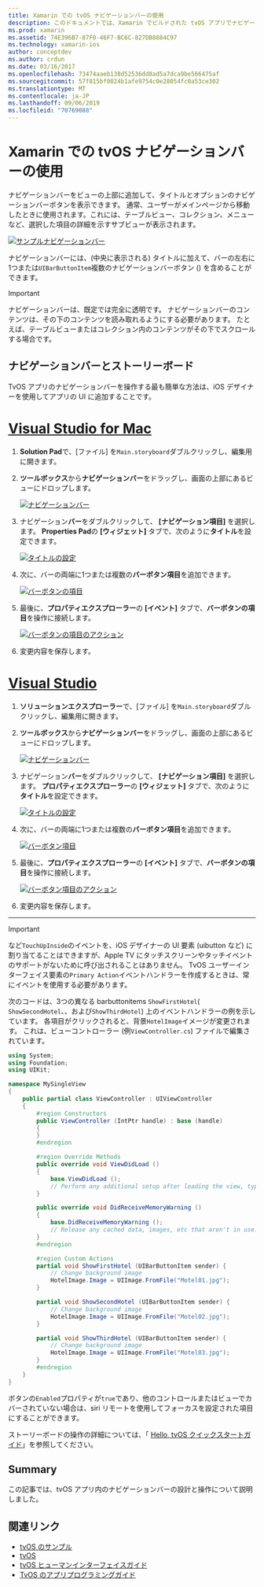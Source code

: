 ```yaml
---
title: Xamarin での tvOS ナビゲーションバーの使用
description: このドキュメントでは、Xamarin でビルドされた tvOS アプリでナビゲーションバーを操作する方法について説明します。 ここでは、ストーリーボードでのナビゲーションバーの設定と、これらのボタンからのイベントへの応答について説明します。
ms.prod: xamarin
ms.assetid: 74E396B7-87F0-46F7-BC6C-827DB8884C97
ms.technology: xamarin-ios
author: conceptdev
ms.author: crdun
ms.date: 03/16/2017
ms.openlocfilehash: 73474aaeb138d52536dd8ad5a7dca9be566475af
ms.sourcegitcommit: 57f815bf0024b1afe9754c0e28054fc0a53ce302
ms.translationtype: MT
ms.contentlocale: ja-JP
ms.lasthandoff: 09/06/2019
ms.locfileid: "70769088"
---
```

# <a name="working-with-tvos-navigation-bars-in-xamarin"></a>Xamarin での tvOS ナビゲーションバーの使用

ナビゲーションバーをビューの上部に追加して、タイトルとオプションのナビゲーションバーボタンを表示できます。 通常、ユーザーがメインページから移動したときに使用されます。これには、テーブルビュー、コレクション、メニューなど、選択した項目の詳細を示すサブビューが表示されます。

[![](navigation-bars-images/navbar01.png "サンプルナビゲーションバー")](navigation-bars-images/navbar01.png#lightbox)

ナビゲーションバーには、(中央に表示される) タイトルに加えて、バーの左右に1つまたは`UIBarButtonItem`複数のナビゲーションバーボタン () を含めることができます。

> [!IMPORTANT]
> ナビゲーションバーは、既定では完全に透明です。 ナビゲーションバーのコンテンツは、その下のコンテンツを読み取れるようにする必要があります。 たとえば、テーブルビューまたはコレクション内のコンテンツがその下でスクロールする場合です。

<a name="Navigation-Bars-and-Storyboards" />

## <a name="navigation-bars-and-storyboards"></a>ナビゲーションバーとストーリーボード

TvOS アプリのナビゲーションバーを操作する最も簡単な方法は、iOS デザイナーを使用してアプリの UI に追加することです。

# <a name="visual-studio-for-mactabmacos"></a>[Visual Studio for Mac](#tab/macos)

1. **Solution Pad**で、[ファイル] を`Main.storyboard`ダブルクリックし、編集用に開きます。
1. **ツールボックス**から**ナビゲーションバー**をドラッグし、画面の上部にあるビューにドロップします。

    [![](navigation-bars-images/navbar02.png "ナビゲーションバー")](navigation-bars-images/navbar02.png#lightbox)
1. ナビゲーション**バー**をダブルクリックして、 **[ナビゲーション項目]** を選択します。 **Properties Pad**の **[ウィジェット]** タブで、次のように**タイトル**を設定できます。

    [![](navigation-bars-images/navbar03.png "タイトルの設定")](navigation-bars-images/navbar03.png#lightbox)
1. 次に、バーの両端に1つまたは複数の**バーボタン項目**を追加できます。

    [![](navigation-bars-images/navbar04.png "バーボタンの項目")](navigation-bars-images/navbar04.png#lightbox)
1. 最後に、**プロパティエクスプローラー**の **[イベント]** タブで、**バーボタンの項目**を操作に接続します。

    [![](navigation-bars-images/navbar05.png "バーボタンの項目のアクション")](navigation-bars-images/navbar05.png#lightbox)
1. 変更内容を保存します。

# <a name="visual-studiotabwindows"></a>[Visual Studio](#tab/windows)

1. **ソリューションエクスプローラー**で、[ファイル] を`Main.storyboard`ダブルクリックし、編集用に開きます。
1. **ツールボックス**から**ナビゲーションバー**をドラッグし、画面の上部にあるビューにドロップします。

    [![](navigation-bars-images/navbar02-vs.png "ナビゲーションバー")](navigation-bars-images/navbar02-vs.png#lightbox)
1. ナビゲーション**バー**をダブルクリックして、 **[ナビゲーション項目]** を選択します。 **プロパティエクスプローラー**の **[ウィジェット]** タブで、次のように**タイトル**を設定できます。

    [![](navigation-bars-images/navbar03-vs.png "タイトルの設定")](navigation-bars-images/navbar03-vs.png#lightbox)
1. 次に、バーの両端に1つまたは複数の**バーボタン項目**を追加できます。

    [![](navigation-bars-images/navbar04-vs.png "バーボタン項目")](navigation-bars-images/navbar04-vs.png#lightbox)
1. 最後に、**プロパティエクスプローラー**の **[イベント]** タブで、**バーボタンの項目**を操作に接続します。

    [![](navigation-bars-images/navbar05-vs.png "バーボタン項目のアクション")](navigation-bars-images/navbar05-vs.png#lightbox)
1. 変更内容を保存します。

-----

> [!IMPORTANT]
> など`TouchUpInside`のイベントを、iOS デザイナーの UI 要素 (uibutton など) に割り当てることはできますが、Apple TV にタッチスクリーンやタッチイベントのサポートがないために呼び出されることはありません。 TvOS ユーザーインターフェイス要素の`Primary Action`イベントハンドラーを作成するときは、常にイベントを使用する必要があります。

次のコードは、3つの異なる barbuttonitems `ShowFirstHotel`( `ShowSecondHotel`、、および`ShowThirdHotel`) 上のイベントハンドラーの例を示しています。 各項目がクリックされると、背景`HotelImage`イメージが変更されます。 これは、ビューコントローラー (例`ViewController.cs`) ファイルで編集されています。

```csharp
using System;
using Foundation;
using UIKit;

namespace MySingleView
{
    public partial class ViewController : UIViewController
    {
        #region Constructors
        public ViewController (IntPtr handle) : base (handle)
        {
        }
        #endregion

        #region Override Methods
        public override void ViewDidLoad ()
        {
            base.ViewDidLoad ();
            // Perform any additional setup after loading the view, typically from a nib.
        }

        public override void DidReceiveMemoryWarning ()
        {
            base.DidReceiveMemoryWarning ();
            // Release any cached data, images, etc that aren't in use.
        }
        #endregion

        #region Custom Actions
        partial void ShowFirstHotel (UIBarButtonItem sender) {
            // Change background image
            HotelImage.Image = UIImage.FromFile("Motel01.jpg");
        }

        partial void ShowSecondHotel (UIBarButtonItem sender) {
            // Change background image
            HotelImage.Image = UIImage.FromFile("Motel02.jpg");
        }

        partial void ShowThirdHotel (UIBarButtonItem sender) {
            // Change background image
            HotelImage.Image = UIImage.FromFile("Motel03.jpg");
        }
        #endregion
    }
}
```

ボタンの`Enabled`プロパティが`true`であり、他のコントロールまたはビューでカバーされていない場合は、siri リモートを使用してフォーカスを設定された項目にすることができます。

ストーリーボードの操作の詳細については、「 [Hello, tvOS クイックスタートガイド](~/ios/tvos/get-started/hello-tvos.md)」を参照してください。

<a name="Summary" />

## <a name="summary"></a>Summary

この記事では、tvOS アプリ内のナビゲーションバーの設計と操作について説明しました。

## <a name="related-links"></a>関連リンク

- [tvOS のサンプル](https://docs.microsoft.com/samples/browse/?products=xamarin&term=Xamarin.iOS+tvOS)
- [tvOS](https://developer.apple.com/tvos/)
- [tvOS ヒューマンインターフェイスガイド](https://developer.apple.com/tvos/human-interface-guidelines/)
- [TvOS のアプリプログラミングガイド](https://developer.apple.com/library/prerelease/tvos/documentation/General/Conceptual/AppleTV_PG/)
